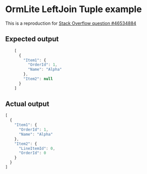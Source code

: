 # OrmLite LeftJoin Tuple example

This is a reproduction for [Stack Overflow question #46534884][so]

[so]: https://stackoverflow.com/q/46534884

## Expected output

```js
    [
      {
        "Item1": {
          "OrderId": 1,
          "Name": "Alpha"
        },
        "Item2": null
      }
    ]
```

## Actual output

```js
[
  {
    "Item1": {
      "OrderId": 1,
      "Name": "Alpha"
    },
    "Item2": {
      "LineItemId": 0,
      "OrderId": 0
    }
  }
]
```
